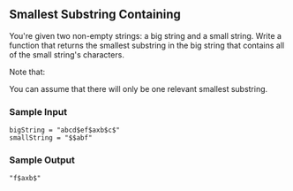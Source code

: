 
## Smallest Substring Containing

You're given two non-empty strings: a big string and a small string. Write a
function that returns the smallest substring in the big string that contains
all of the small string's characters.

Note that:

You can assume that there will only be one relevant smallest substring.

### Sample Input
```
bigString = "abcd$ef$axb$c$"
smallString = "$$abf"
```

### Sample Output
```
"f$axb$"
```
